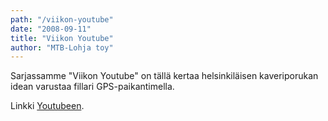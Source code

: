 ```yaml
---
path: "/viikon-youtube"
date: "2008-09-11"
title: "Viikon Youtube"
author: "MTB-Lohja toy"
---
```

Sarjassamme "Viikon Youtube" on tällä kertaa helsinkiläisen kaveriporukan idean varustaa fillari GPS-paikantimella.

Linkki [Youtubeen](http://www.youtube.com/watch?v=83io_bkcBMc).